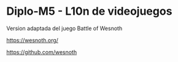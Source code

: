 # Diplo-M5 - L10n de videojuegos
Version adaptada del juego Battle of Wesnoth 

https://wesnoth.org/

https://github.com/wesnoth
